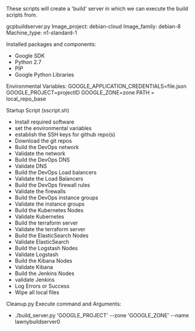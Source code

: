 These scripts will create a 'build' server in which we can execute the build scripts from. 

gcpbuildserver.py
Image_project: debian-cloud
Image_family: debian-8
Machine_type: n1-standard-1


Installed packages and components:
 - Google SDK
 - Python 2.7
 - PIP
 - Google Python Libraries

Environmental Variables:
 GOOGLE_APPLICATION_CREDENTIALS=file.json
 GOOGLE_PROJECT=projectID
 GOOGLE_ZONE=zone
 PATH = local_repo_base

Startup Script (sscript.sh)
 - Install required software
 - set the environmental variables
 - establish the SSH keys for github repo(s)
 - Download the git repos
 - Build the DevOps network
  - Validate the network
 - Build the DevOps DNS
  - Validate DNS
 - Build the DevOps Load balancers
  - Validate the Load Balancers
 - Build the DevOps firewall rules
  - Validate the firewalls
 - Build the DevOps instance groups
  - Validate the instance groups
  - Build the Kubernetes Nodes
  - Validate Kubernetes
 - Build the terraform server
  - Validate the terraform server
 - Build the ElasticSearch Nodes
  - Validate ElasticSearch
 - Build the Logstash Nodes
  - Validate Logstash
 - Build the Kibana Nodes
  - Validate Kibana
 - Build the Jenkins Nodes
  - validate Jenkins
 - Log Errors or Success
 - Wipe all local files
 
Cleanup.py
Execute command and Arguments:
 - ./build_server.py 'GOOGLE_PROJECT' --zone 'GOOGLE_ZONE' --name lawnybuildserver0